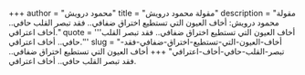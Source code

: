 +++
author = "محمود درويش"
title = "مقولة محمود درويش"
description = "مقولة محمود درويش: أخاف العيون التي تستطيع اختراق ضفافي.. فقد تبصر القلب حافي.. أخاف اعترافي."
quote = '''أخاف العيون التي تستطيع اختراق ضفافي.. فقد تبصر القلب حافي.. أخاف اعترافي.'''
slug = "أخاف-العيون-التي-تستطيع-اختراق-ضفافي-فقد-تبصر-القلب-حافي-أخاف-اعترافي"
+++
أخاف العيون التي تستطيع اختراق ضفافي.. فقد تبصر القلب حافي.. أخاف اعترافي.
